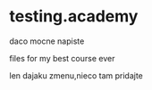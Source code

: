 # testing.academy
daco mocne napiste

files for my best course ever



len dajaku zmenu,nieco tam pridajte
